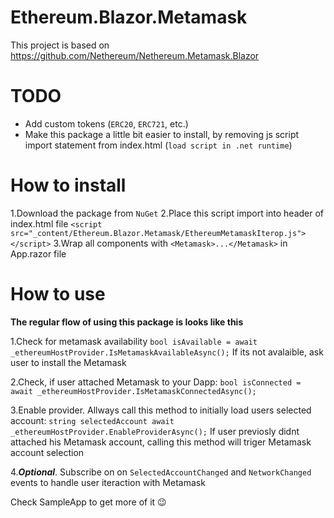# Ethereum.Blazor.Metamask

This project is based on https://github.com/Nethereum/Nethereum.Metamask.Blazor

# TODO
- Add custom tokens (``ERC20``, ``ERC721``, etc.)
- Make this package a little bit easier to install, by removing js script import statement from index.html (``load script in .net runtime``) 


# How to install

1.Download the package from ``NuGet``
2.Place this script import into header of index.html file
```<script src="_content/Ethereum.Blazor.Metamask/EthereumMetamaskIterop.js"></script>```
3.Wrap all components with ``<Metamask>...</Metamask>`` in App.razor file

# How to use

****The regular flow of using this package is looks like this****

1.Check for metamask availability
```bool isAvailable = await _ethereumHostProvider.IsMetamaskAvailableAsync();```
If its not avalaible, ask user to install the Metamask

2.Check, if user attached Metamask to your Dapp:
``bool isConnected = await _ethereumHostProvider.IsMetamaskConnectedAsync();``

3.Enable provider. Allways call this method to initially load users selected account:
``string selectedAccount await _ethereumHostProvider.EnableProviderAsync();``
If user previosly didnt attached his Metamask account, calling this method will triger Metamask account selection

4.***Optional***. Subscribe on on ``SelectedAccountChanged`` and ``NetworkChanged`` events to handle user iteraction with Metamask

Check SampleApp to get more of it 😉
